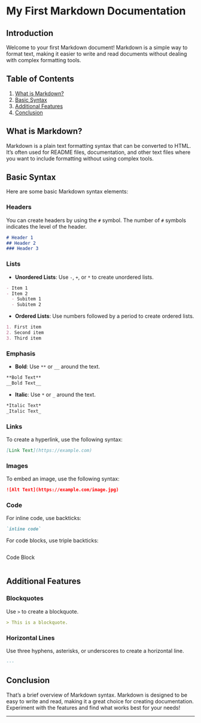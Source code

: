 

# My First Markdown Documentation

## Introduction

Welcome to your first Markdown document! Markdown is a simple way to format text, making it easier to write and read documents without dealing with complex formatting tools.

## Table of Contents

1. [What is Markdown?](#what-is-markdown)
2. [Basic Syntax](#basic-syntax)
3. [Additional Features](#additional-features)
4. [Conclusion](#conclusion)

## What is Markdown?

Markdown is a plain text formatting syntax that can be converted to HTML. It’s often used for README files, documentation, and other text files where you want to include formatting without using complex tools.

## Basic Syntax

Here are some basic Markdown syntax elements:

### Headers

You can create headers by using the `#` symbol. The number of `#` symbols indicates the level of the header.

```markdown
# Header 1
## Header 2
### Header 3
```

### Lists

- **Unordered Lists**: Use `-`, `+`, or `*` to create unordered lists.

```markdown
- Item 1
- Item 2
  - Subitem 1
  - Subitem 2
  ```


- **Ordered Lists**: Use numbers followed by a period to create ordered lists.

```markdown
1. First item
2. Second item
3. Third item
```

### Emphasis

- **Bold**: Use `**` or `__` around the text.

```markdown
**Bold Text**
__Bold Text__
```

- **Italic**: Use `*` or `_` around the text.

```markdown
*Italic Text*
_Italic Text_
```

### Links

To create a hyperlink, use the following syntax:

```markdown
[Link Text](https://example.com)
```

### Images

To embed an image, use the following syntax:

```markdown
![Alt Text](https://example.com/image.jpg)
```

### Code

For inline code, use backticks:

```markdown
`inline code`
```

For code blocks, use triple backticks:

```markdown
```
Code Block
```
```

## Additional Features

### Blockquotes

Use `>` to create a blockquote.

```markdown
> This is a blockquote.
```

### Horizontal Lines

Use three hyphens, asterisks, or underscores to create a horizontal line.

```markdown
---
```

## Conclusion

That’s a brief overview of Markdown syntax. Markdown is designed to be easy to write and read, making it a great choice for creating documentation. Experiment with the features and find what works best for your needs!

---
